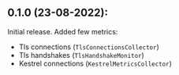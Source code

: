 ## 0.1.0 (23-08-2022):

Initial release. Added few metrics:
- Tls connections (`TlsConnectionsCollector`)
- Tls handshakes (`TlsHandshakeMonitor`)
- Kestrel connections (`KestrelMetricsCollector`)